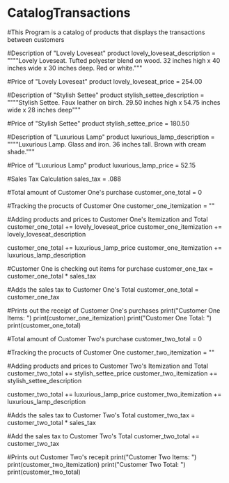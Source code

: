 # CatalogTransactions
#This Program is a catalog of products that displays the transactions between customers

#Description of "Lovely Loveseat" product
lovely_loveseat_description = """"Lovely Loveseat. Tufted polyester blend on wood. 32 inches high x 40 inches wide x 30 inches deep. Red or white."""

#Price of "Lovely Loveseat" product
lovely_loveseat_price = 254.00

#Description of "Stylish Settee" product
stylish_settee_description = """"Stylish Settee. Faux leather on birch. 29.50 inches high x 54.75 inches wide x 28 inches deep"""

#Price of "Stylish Settee" product
stylish_settee_price = 180.50

#Description of "Luxurious Lamp" product
luxurious_lamp_description = """"Luxurious Lamp. Glass and iron. 36 inches tall. Brown with cream shade."""

#Price of "Luxurious Lamp" product
luxurious_lamp_price = 52.15

#Sales Tax Calculation 
sales_tax = .088

#Total amount of Customer One's purchase 
customer_one_total = 0

#Tracking the procucts of Customer One 
customer_one_itemization = ""


#Adding products and prices to Customer One's Itemization and Total 
customer_one_total += lovely_loveseat_price
customer_one_itemization += lovely_loveseat_description 

customer_one_total += luxurious_lamp_price
customer_one_itemization += luxurious_lamp_description 

#Customer One is checking out items for purchase 
customer_one_tax = customer_one_total * sales_tax

#Adds the sales tax to Customer One's Total
customer_one_total = customer_one_tax

#Prints out the receipt of Customer One's purchases 
print("Customer One Items: ")
print(customer_one_itemization)
print("Customer One Total: ")
print(customer_one_total)


#Total amount of Customer Two's purchase 
customer_two_total = 0

#Tracking the procucts of Customer One
customer_two_itemization = ""

#Adding products and prices to Customer Two's Itemization and Total
customer_two_total += stylish_settee_price
customer_two_itemization += stylish_settee_description

customer_two_total += luxurious_lamp_price
customer_two_itemization += luxurious_lamp_description

#Adds the sales tax to Customer Two's Total
customer_two_tax = customer_two_total * sales_tax

#Add the sales tax to Customer Two's Total
customer_two_total += customer_two_tax

#Prints out Customer Two's recepit
print("Customer Two Items: ")
print(customer_two_itemization)
print("Customer Two Total: ")
print(customer_two_total)



